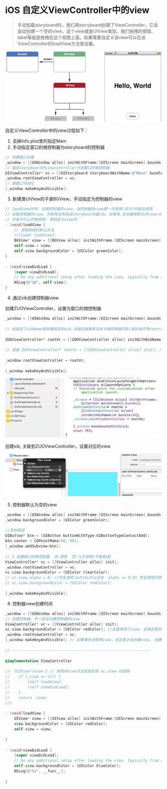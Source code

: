 
# iOS 自定义ViewController中的view

> 手动加载storyboard时，我们用storyboard创建了ViewController，它会自动创建一个空的view，这个view就是UIView类型。我们拖拽的按钮、label等就是拖拽在这个视图上面。如果需要自定义该view可以在该ViewController的loadView方法里设置。

![ios_view_controller_1.png](../../../images/blog/ios/ios_view_controller_1.png)

自定义ViewController中的view过程如下：
1. 去掉Info.plist里的指定Main
2. 手动指定窗口的根控制器为storyboard的控制器

```objectivec
// 创建窗口对象
_window = [[UIWindow alloc] initWithFrame:[UIScreen mainScreen].bounds];
// 指定storyboard的viewcontroller为该窗口的根控制器
UIViewController* vc = [[UIStoryboard storyboardWithName:@"Main" bundle:nil] instantiateInitialViewController];
_window.rootViewController = vc;
// 使窗口可视化
[_window makeKeyAndVisible];
```
3. 新建类UIView的子类BGView，手动指定为控制器的view

```objectivec
// loadView作用: 加载控制器的view，当控制器的view第一次使用(显示)时就会调用
// 加载控制器的view，判断有没有指定storyboard或xib，如果有,会创建其默认的view:UIView，没有就创建一个空的view
// 开发中什么时候使用: 想自定义view时
- (void)loadView {
    // 调用系统的默认方法
    //[super loadView];
    BGView* view = [[BGView alloc] initWithFrame:[UIScreen mainScreen].bounds];
    self.view = view;
    self.view.backgroundColor = [UIColor greenColor];
}

- (void)viewDidLoad {
    [super viewDidLoad];
    // Do any additional setup after loading the view, typically from a nib.
    NSLog(@"%@", self.view);
}
```
4. 通过xib创建控制器view

创建ZUOViewController，设置为窗口的根控制器

```objectivec
_window = [[UIWindow alloc] initWithFrame:[UIScreen mainScreen].bounds];

// 如指定了nibName就加载指定的xib,没指定就看有没有与根控制器同名(或后缀不带controller)的xib，有则加载

ZUOViewController* rootVc = [[ZUOViewController alloc] initWithNibName:nil bundle:nil];

// 或者 ZUOViewController* rootVc = [[ZUOViewController alloc] init]; // 同名的好处

_window.rootViewController = rootVc;  

[_window makeKeyAndVisible];
```

![ios_view_controller_2.png](../../../images/blog/ios/ios_view_controller_2.png)

创建xib, 关联到ZUOViewController，设置对应的view

![ios_view_controller_3.png](../../../images/blog/ios/ios_view_controller_3.png)

5. 控制器默认为空的view

```objectivec
_window = [[UIWindow alloc] initWithFrame:[UIScreen mainScreen].bounds];
_window.backgroundColor = [UIColor greenColor];

//添加按钮
UIButton* btn = [UIButton buttonWithType:UIButtonTypeContactAdd];
btn.center = CGPointMake(50, 50);
[_window addSubview:btn];

// 2.创建窗口的根控制器  空:黑色  空:几乎透明(不能穿透)
ViewController* vc = [[ViewController alloc] init];
_window.rootViewController = vc;
vc.view.backgroundColor = [UIColor clearColor];
// vc.view.alpha = 0; //完全透明,button可以点击  alpha <= 0.01 完全透明可穿透，>则不可穿透
// vc.view.backgroundColor = [UIColor redColor];

[_window makeKeyAndVisible];
```

6. 控制器view创建时间

```objectivec
_window = [[UIWindow alloc] initWithFrame:[UIScreen mainScreen].bounds];
// 创建控制器，不一定会创建控制器的view
ViewController* vc = [[ViewController alloc] init];
vc.view.backgroundColor = [UIColor redColor]; //这里使用了view，会再这里创建
_window.rootViewController = vc;    
[_window makeKeyAndVisible]; // 如果事先没使用view，在这里才会创建view, 创建view需执行loadview方法

// --------------------------------------------------------------

@implementation ViewController

//- (UIView*)view { // 系统的view方法底层实现 vc.view 时调用
//    if (_view == nil) {
//        [self loadView];
//        [self viewDidLoad];
//    }
//    return _view;
//}

- (void)loadView {
    UIView* view = [[UIView alloc] initWithFrame:[UIScreen mainScreen].bounds];
    view.backgroundColor = [UIColor redColor];
    self.view = view;
    
}

- (void)viewDidLoad {
    [super viewDidLoad];
    // Do any additional setup after loading the view, typically from a nib.
    self.view.backgroundColor = [UIColor blueColor];
    NSLog(@"%s", __func__);
    
}
```